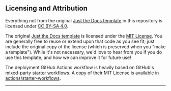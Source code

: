 ## Licensing and Attribution

Everything not from the original [Just the Docs template] in this repository is licensed under [CC BY-SA 4.0].

The original [Just the Docs template] is licensed under the [MIT License]. You are generally free to reuse or extend upon that code as you see fit; just include the original copy of the license (which is preserved when you "make a template"). While it's not necessary, we'd love to hear from you if you do use this template, and how we can improve it for future use!

The deployment GitHub Actions workflow is heavily based on GitHub's mixed-party [starter workflows]. A copy of their MIT License is available in [actions/starter-workflows].

----

[MIT License]: https://en.wikipedia.org/wiki/MIT_License
[starter workflows]: https://github.com/actions/starter-workflows/blob/main/pages/jekyll.yml
[actions/starter-workflows]: https://github.com/actions/starter-workflows/blob/main/LICENSE
[Just the Docs template]: https://github.com/just-the-docs/just-the-docs-template
[CC BY-SA 4.0]: https://creativecommons.org/licenses/by-sa/4.0/
